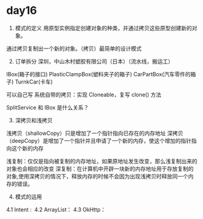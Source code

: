 # day16

1. 模式的定义
用原型实例指定创建对象的种类，并通过拷贝这些原型创建新的对象。

通过拷贝复制出一个新的对象。（拷贝）最简单的设计模式

2. 订单拆分
深圳，中山木村塑胶有限公司（日本）（流水线，搬运工）

IBox(箱子的接口)
PlasticClampBox(塑料夹子的箱子)
CarPartBox(汽车零件的箱子)
TurnkCar(卡车)

可以自己写
系统自带的拷贝：实现 Cloneable，复写 clone() 方法

SplitService 和 IBox 是什么关系？

3. 深拷贝和浅拷贝

浅拷贝（shallowCopy）只是增加了一个指针指向已存在的内存地址
深拷贝（deepCopy）是增加了一个指针并且申请了一个新的内存，使这个增加的指针指向这个新的内存

浅复制：仅仅是指向被复制的内存地址，如果原地址发生改变，那么浅复制出来的对象也会相应的改变
深复制：在计算机中开辟一块新的内存地址用于存放复制的对象,使用深拷贝的情况下，释放内存的时候不会因为出现浅拷贝时释放同一个内存的错误。

4. 模式的运用

4.1 Intent : 
4.2 ArrayList：
4.3 OkHttp：
























 
 
 
 
 
 
 
 
 
 
 
 
 
 
 